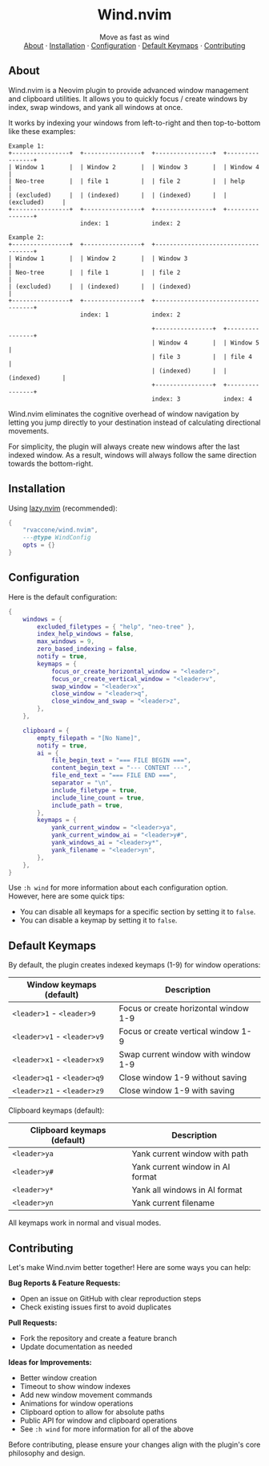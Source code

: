 <!-- Header -->
<div align="center">
    <h1>Wind.nvim</h1>
    <p>
        Move as fast as wind
        <br />
        <a href="#about">About</a>
        ·
        <a href="#installation">Installation</a>
        ·
        <a href="#configuration">Configuration</a>
        ·
        <a href="#default-keymaps">Default Keymaps</a>
        ·
        <a href="#contributing">Contributing</a>
    </p>
</div>

## About

Wind.nvim is a Neovim plugin to provide advanced window management and clipboard utilities. It allows you to quickly focus / create windows by index, swap windows, and yank all windows at once.

It works by indexing your windows from left-to-right and then top-to-bottom like these examples:

    Example 1:
    +----------------+  +----------------+  +----------------+  +----------------+
    | Window 1       |  | Window 2       |  | Window 3       |  | Window 4       |
    | Neo-tree       |  | file 1         |  | file 2         |  | help           |
    | (excluded)     |  | (indexed)      |  | (indexed)      |  | (excluded)     |
    +----------------+  +----------------+  +----------------+  +----------------+
                        index: 1            index: 2

    Example 2:
    +----------------+  +----------------+  +------------------------------------+
    | Window 1       |  | Window 2       |  | Window 3                           |
    | Neo-tree       |  | file 1         |  | file 2                             |
    | (excluded)     |  | (indexed)      |  | (indexed)                          |
    +----------------+  +----------------+  +------------------------------------+
                        index: 1            index: 2

                                            +----------------+  +----------------+
                                            | Window 4       |  | Window 5       |
                                            | file 3         |  | file 4         |
                                            | (indexed)      |  | (indexed)      |
                                            +----------------+  +----------------+
                                            index: 3            index: 4

Wind.nvim eliminates the cognitive overhead of window navigation by letting you jump directly to your destination instead of calculating directional movements.

For simplicity, the plugin will always create new windows after the last indexed window. As a result, windows will always follow the same direction towards the bottom-right.

## Installation

Using [lazy.nvim](https://github.com/folke/lazy.nvim) (recommended):

```lua
{
    "rvaccone/wind.nvim",
    ---@type WindConfig
    opts = {}
}
```

## Configuration

Here is the default configuration:

```lua
{
	windows = {
		excluded_filetypes = { "help", "neo-tree" },
		index_help_windows = false,
		max_windows = 9,
		zero_based_indexing = false,
		notify = true,
		keymaps = {
			focus_or_create_horizontal_window = "<leader>",
			focus_or_create_vertical_window = "<leader>v",
			swap_window = "<leader>x",
			close_window = "<leader>q",
			close_window_and_swap = "<leader>z",
		},
	},

	clipboard = {
		empty_filepath = "[No Name]",
		notify = true,
		ai = {
			file_begin_text = "=== FILE BEGIN ===",
			content_begin_text = "--- CONTENT ---",
			file_end_text = "=== FILE END ===",
			separator = "\n",
			include_filetype = true,
			include_line_count = true,
			include_path = true,
		},
		keymaps = {
			yank_current_window = "<leader>ya",
			yank_current_window_ai = "<leader>y#",
			yank_windows_ai = "<leader>y*",
			yank_filename = "<leader>yn",
		},
	},
}
```

Use `:h wind` for more information about each configuration option. However, here are some quick tips:

- You can disable all keymaps for a specific section by setting it to `false`.
- You can disable a keymap by setting it to `false`.

## Default Keymaps

By default, the plugin creates indexed keymaps (1-9) for window operations:

| Window keymaps (default)    | Description                           |
| --------------------------- | ------------------------------------- |
| `<leader>1` - `<leader>9`   | Focus or create horizontal window 1-9 |
| `<leader>v1` - `<leader>v9` | Focus or create vertical window 1-9   |
| `<leader>x1` - `<leader>x9` | Swap current window with window 1-9   |
| `<leader>q1` - `<leader>q9` | Close window 1-9 without saving       |
| `<leader>z1` - `<leader>z9` | Close window 1-9 with saving          |

Clipboard keymaps (default):

| Clipboard keymaps (default) | Description                      |
| --------------------------- | -------------------------------- |
| `<leader>ya`                | Yank current window with path    |
| `<leader>y#`                | Yank current window in AI format |
| `<leader>y*`                | Yank all windows in AI format    |
| `<leader>yn`                | Yank current filename            |

All keymaps work in normal and visual modes.

## Contributing

Let's make Wind.nvim better together! Here are some ways you can help:

**Bug Reports & Feature Requests:**

- Open an issue on GitHub with clear reproduction steps
- Check existing issues first to avoid duplicates

**Pull Requests:**

- Fork the repository and create a feature branch
- Update documentation as needed

**Ideas for Improvements:**

- Better window creation
- Timeout to show window indexes
- Add new window movement commands
- Animations for window operations
- Clipboard option to allow for absolute paths
- Public API for window and clipboard operations
- See `:h wind` for more information for all of the above

Before contributing, please ensure your changes align with the plugin's core philosophy and design.
